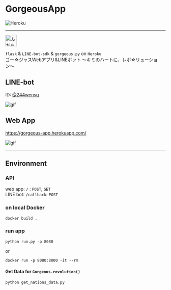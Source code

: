 # GorgeousApp

![Heroku](https://heroku-badge.herokuapp.com/?app=gorgeous-line-bot)

---

<a href="http://nav.cx/4O8fsmz"><img src="https://scdn.line-apps.com/n/line_add_friends/btn/ja.png" alt="友だち追加" height="36" border="0"></a>

`flask` & `LINE-bot-sdk` & `gorgeous.py` on `Heroku`  
ゴー☆ジャスWebアプリ&LINEボット 〜キミのハートに、レボ☆リューション〜

## LINE-bot

ID: [@244wensq](http://nav.cx/4O8fsmz)

![gif](https://i.gyazo.com/6a41b54b6dcc0809dd408499e7a9aedf.gif)

## Web App

[<https://gorgeous-app.herokuapp.com/>](https://gorgeous-app.herokuapp.com/)

![gif](https://i.gyazo.com/12737d67a9fef0beacdd6a5e20d7fb80.gif)

---

## Environment

### API

web app: `/` : `POST`, `GET`  
LINE bot: `/callback`: `POST`

### on local Docker

```shell
docker build .
```

### run app

```shell
python run.py -p 8080
```

or

```shell
docker run -p 8080:8000 -it --rm
```

#### Get Data for `Gorgeous.revolution()`

```shell
python get_nations_data.py
```
